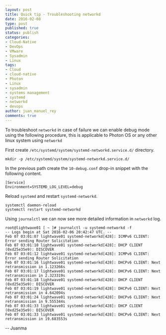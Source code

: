 ```yaml
---
layout: post
title: Quick tip - Troubleshooting networkd
date: 2016-02-08
type: post
published: true
status: publish
categories:
- Cloud-Native
- DevOps
- VMware
- Sysadmin
- Linux
tags:
- Cloud
- cloud-native
- Photon
- Linux
- sysadmin
- systems management
- systemd
- networkd
- devops
author: juan_manuel_rey
comments: true
---
```


To troubleshoot `networkd` in case of failure we can enable debug mode using the following procedure, this is applicable to Photon OS or any other linux system using `networkd`

First create `/etc/systemd/system/systemd-networkd.service.d/` directory.

```
mkdir -p /etc/systemd/system/systemd-networkd.service.d/
```

In the previous path create the `10-debug.conf` drop-in snippet with the following content.

```
[Service]
Environment=SYSTEMD_LOG_LEVEL=debug
```

Reload `systemd` and restart `systemd-networkd`.

```
systemctl daemon-reload
systemctl restart systemd-networkd
```

Using `journalctl` we can now see more detailed information in `networkd` log.

```
root@lightwave01 [ ~ ]# journalctl -u systemd-networkd -f
-- Logs begin at Sat 2016-02-06 20:42:47 UTC. --
Feb 07 03:01:07 lightwave01 systemd-networkd[428]: ICMPv6 CLIENT: Error sending Router Solicitation
Feb 07 03:01:10 lightwave01 systemd-networkd[428]: DHCP CLIENT (0xd25e35e9): DISCOVER
Feb 07 03:01:12 lightwave01 systemd-networkd[428]: ICMPv6 CLIENT: Error sending Router Solicitation
Feb 07 03:01:16 lightwave01 systemd-networkd[428]: DHCPv6 CLIENT: Next retransmission in 1.123266s
Feb 07 03:01:17 lightwave01 systemd-networkd[428]: DHCPv6 CLIENT: Next retransmission in 2.323319s
Feb 07 03:01:18 lightwave01 systemd-networkd[428]: DHCP CLIENT (0xd25e35e9): DISCOVER
Feb 07 03:01:19 lightwave01 systemd-networkd[428]: DHCPv6 CLIENT: Next retransmission in 4.642094s
Feb 07 03:01:24 lightwave01 systemd-networkd[428]: DHCPv6 CLIENT: Next retransmission in 9.555344s
Feb 07 03:01:33 lightwave01 systemd-networkd[428]: DHCP CLIENT (0xd25e35e9): DISCOVER
Feb 07 03:01:33 lightwave01 systemd-networkd[428]: DHCPv6 CLIENT: Next retransmission in 19.683553s
```

-- Juanma
